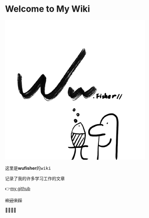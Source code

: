 # Welcome to My Wiki

![ME](img/logo.png)


这里是**wufisher**的<kbd>wiki</kbd>

记录了我的许多学习工作的文章

👉[my github](https://github.com/Wu-Fisher)

<del>欢迎来踩</del>

🐎🐎🐎🐎